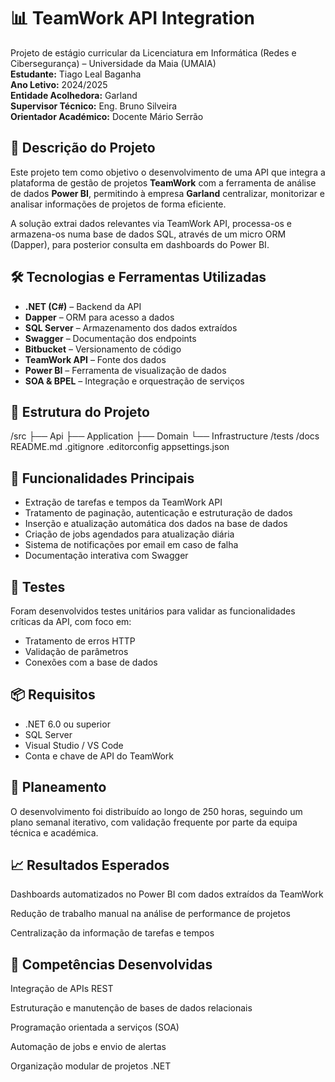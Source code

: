 # 📊 TeamWork API Integration

Projeto de estágio curricular da Licenciatura em Informática (Redes e Cibersegurança) – Universidade da Maia (UMAIA)  
**Estudante:** Tiago Leal Baganha  
**Ano Letivo:** 2024/2025  
**Entidade Acolhedora:** Garland  
**Supervisor Técnico:** Eng. Bruno Silveira  
**Orientador Académico:** Docente Mário Serrão

## 📘 Descrição do Projeto

Este projeto tem como objetivo o desenvolvimento de uma API que integra a plataforma de gestão de projetos **TeamWork** com a ferramenta de análise de dados **Power BI**, permitindo à empresa **Garland** centralizar, monitorizar e analisar informações de projetos de forma eficiente.

A solução extrai dados relevantes via TeamWork API, processa-os e armazena-os numa base de dados SQL, através de um micro ORM (Dapper), para posterior consulta em dashboards do Power BI.

## 🛠️ Tecnologias e Ferramentas Utilizadas

- **.NET (C#)** – Backend da API
- **Dapper** – ORM para acesso a dados
- **SQL Server** – Armazenamento dos dados extraídos
- **Swagger** – Documentação dos endpoints
- **Bitbucket** – Versionamento de código
- **TeamWork API** – Fonte dos dados
- **Power BI** – Ferramenta de visualização de dados
- **SOA & BPEL** – Integração e orquestração de serviços

## 🧩 Estrutura do Projeto

/src
├── Api
├── Application
├── Domain
└── Infrastructure
/tests
/docs
README.md
.gitignore
.editorconfig
appsettings.json


## 🚀 Funcionalidades Principais

- Extração de tarefas e tempos da TeamWork API
- Tratamento de paginação, autenticação e estruturação de dados
- Inserção e atualização automática dos dados na base de dados
- Criação de jobs agendados para atualização diária
- Sistema de notificações por email em caso de falha
- Documentação interativa com Swagger

## 🧪 Testes

Foram desenvolvidos testes unitários para validar as funcionalidades críticas da API, com foco em:
- Tratamento de erros HTTP
- Validação de parâmetros
- Conexões com a base de dados

## 📦 Requisitos

- .NET 6.0 ou superior
- SQL Server
- Visual Studio / VS Code
- Conta e chave de API do TeamWork


## 📅 Planeamento
O desenvolvimento foi distribuído ao longo de 250 horas, seguindo um plano semanal iterativo, com validação frequente por parte da equipa técnica e académica.

## 📈 Resultados Esperados
Dashboards automatizados no Power BI com dados extraídos da TeamWork

Redução de trabalho manual na análise de performance de projetos

Centralização da informação de tarefas e tempos

## 🧠 Competências Desenvolvidas
Integração de APIs REST

Estruturação e manutenção de bases de dados relacionais

Programação orientada a serviços (SOA)

Automação de jobs e envio de alertas

Organização modular de projetos .NET
